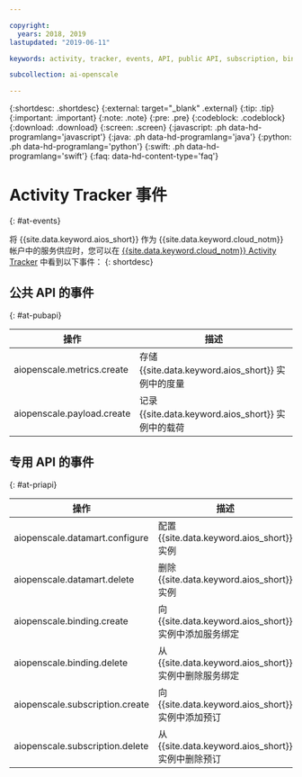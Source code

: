 ```yaml
---

copyright:
  years: 2018, 2019
lastupdated: "2019-06-11"

keywords: activity, tracker, events, API, public API, subscription, binding

subcollection: ai-openscale

---
```


{:shortdesc: .shortdesc}
{:external: target="_blank" .external}
{:tip: .tip}
{:important: .important}
{:note: .note}
{:pre: .pre}
{:codeblock: .codeblock}
{:download: .download}
{:screen: .screen}
{:javascript: .ph data-hd-programlang='javascript'}
{:java: .ph data-hd-programlang='java'}
{:python: .ph data-hd-programlang='python'}
{:swift: .ph data-hd-programlang='swift'}
{:faq: data-hd-content-type='faq'}

# Activity Tracker 事件
{: #at-events}

将 {{site.data.keyword.aios_short}} 作为 {{site.data.keyword.cloud_notm}} 帐户中的服务供应时，您可以在 [{{site.data.keyword.cloud_notm}} Activity Tracker](/docs/services/cloud-activity-tracker?topic=cloud-activity-tracker-activity_tracker_ov) 中看到以下事件：
{: shortdesc}

## 公共 API 的事件
{: #at-pubapi}

| 操作 |描述|
| -- | -- |
| aiopenscale.metrics.create | 存储 {{site.data.keyword.aios_short}} 实例中的度量 |
| aiopenscale.payload.create | 记录 {{site.data.keyword.aios_short}} 实例中的载荷 |

## 专用 API 的事件
{: #at-priapi}

| 操作 |描述|
| -- | -- |
| aiopenscale.datamart.configure | 配置 {{site.data.keyword.aios_short}} 实例 |
| aiopenscale.datamart.delete | 删除 {{site.data.keyword.aios_short}} 实例 |
| aiopenscale.binding.create | 向 {{site.data.keyword.aios_short}} 实例中添加服务绑定 |
| aiopenscale.binding.delete | 从 {{site.data.keyword.aios_short}} 实例中删除服务绑定 |
| aiopenscale.subscription.create | 向 {{site.data.keyword.aios_short}} 实例中添加预订 |
| aiopenscale.subscription.delete | 从 {{site.data.keyword.aios_short}} 实例中删除预订 |
